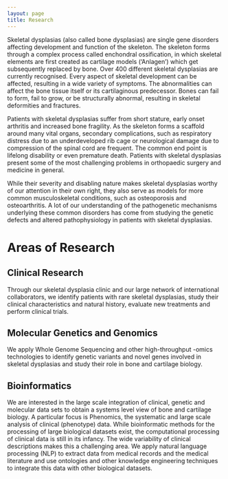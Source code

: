 ```yaml
---
layout: page
title: Research
---
```


Skeletal dysplasias (also called bone dysplasias) are single gene disorders affecting development and function of the skeleton. The skeleton forms through a complex process called enchondral ossification, in which skeletal elements are first created as cartilage models (‘Anlagen’) which get subsequently replaced by bone. Over 400 different skeletal dysplasias are currently recognised. Every aspect of skeletal development can be affected, resulting in a wide variety of symptoms. The abnormalities can affect the bone tissue itself or its cartilaginous predecessor. Bones can fail to form, fail to grow, or be structurally abnormal, resulting in skeletal deformities and fractures.

Patients with skeletal dysplasias suffer from short stature, early onset arthritis and increased bone fragility.  As the skeleton forms a scaffold around many vital organs, secondary complications, such as respiratory distress due to an underdeveloped rib cage or neurological damage due to compression of the spinal cord are frequent. The common end point is lifelong disability or even premature death. Patients with skeletal dysplasias present some of the most challenging problems in orthopaedic surgery and medicine in general.

While their severity and disabling nature makes skeletal dysplasias worthy of our attention in their own right, they also serve as models for more common musculoskeletal conditions, such as osteoporosis and osteoarthritis. A lot of our understanding of the pathogenetic mechanisms underlying these common disorders has come from studying the genetic defects and altered pathophysiology in patients with skeletal dysplasias.

# Areas of Research

## Clinical Research
Through our skeletal dysplasia clinic and our large network of international collaborators, we  identify patients with rare skeletal dysplasias, study their clinical characteristics and natural history, evaluate new treatments and perform clinical trials.
 
## Molecular Genetics and Genomics
We apply Whole Genome Sequencing and other high-throughput -omics technologies to identify genetic variants and novel genes involved in skeletal dysplasias and study their role in bone and cartilage biology.

## Bioinformatics
We are interested in the large scale integration of clinical, genetic and molecular data sets to obtain a systems level view of bone and cartilage biology. A particular focus is Phenomics, the systematic and large scale analysis of clinical (phenotype) data. While bioinformatic methods for the processing of large biological datasets exist, the computational processing of clinical data is still in its infancy. The wide variability of clinical descriptions makes this a challenging area. We apply natural language processing (NLP) to extract data from medical records and the medical literature and use ontologies 
and other knowledge engineering techniques to integrate this data with other biological datasets. 


